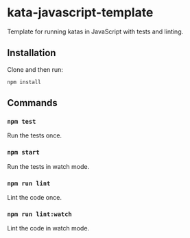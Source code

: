 # kata-javascript-template

Template for running katas in JavaScript with tests and linting.

## Installation
Clone and then run:
```
npm install
```

## Commands

### `npm test`
Run the tests once.

### `npm start`
Run the tests in watch mode.

### `npm run lint`
Lint the code once.

### `npm run lint:watch`
Lint the code in watch mode.

